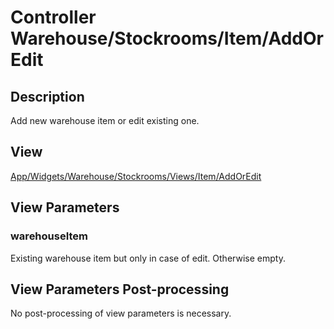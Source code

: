 # Controller Warehouse/Stockrooms/Item/AddOrEdit

## Description

Add new warehouse item or edit existing one.

## View

[App/Widgets/Warehouse/Stockrooms/Views/Item/AddOrEdit](../../Views/Item/AddOrEdit.md)

## View Parameters

### warehouseItem
Existing warehouse item but only in case of edit. Otherwise empty.

## View Parameters Post-processing

No post-processing of view parameters is necessary.